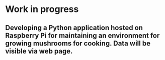 # Work in progress

## Developing a Python application hosted on Raspberry Pi for maintaining an environment for growing mushrooms for cooking. Data will be visible via web page.
